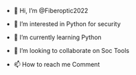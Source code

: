 - 👋 Hi, I’m @Fiberoptic2022
- 👀 I’m interested in Python for security
- 🌱 I’m currently learning Python



- 💞️ I’m looking to collaborate on Soc Tools
- 📫 How to reach me Comment





<!---
Fiberoptic2022/Fiberoptic2022 is a ✨ special ✨ repository because its `README.md` (this file) appears on your GitHub profile.
You can click the Preview link to take a look at your changes.
--->
